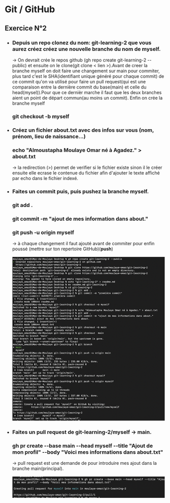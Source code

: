 # Git / GitHub
## Exercice N°2
- ### Depuis un repo clonez du nom: git-learning-2 que vous aurez créez créez une nouvelle branche du nom de myself.
  -> On devrait crée le repos github (gh repo create git-learning-2 --public) et ensuite on le clone(git clone < lien >).Avant de creer la branche myself on doit faire une changement sur main pour commiter, plus tard c'est le SHA(identifiant unique généré pour chaque commit) de ce commit qu'on va utilisé pour faire un pull request(qui est une comparaison entre la dernière commit du base(main) et celle du head(mysel)).Pour que ce dernièr marche il faut que les deux branches aient un point de départ commun(au moins un commit). Enfin on crée la branche myself    
  ### git checkout -b myself
- ### Créez un fichier about.txt avec des infos sur vous (nom, prénom, lieu de naissance...)
  ### echo "Almoustapha Moulaye Omar né à Agadez." > about.txt
  -> la redirection (>) permet de verifier si le fichier existe sinon il le créer ensuite elle ecrase le contenue du fichier afin d'ajouter
  le texte affiché par echo dans le fichier indexé.
- ### Faites un commit puis, puis pushez la branche myself.
  ### git add .
  ### git commit -m "ajout de mes information dans about."
  ### git push -u origin myself
  -> à chaque changement il faut ajouté avant de commiter pour enfin poussé (mettre sur ton repertoire GitHub)(<b>push</b>)<br><br>
  ![exercice2](exercice2.png)
- ### Faites un pull request de git-learning-2/myself -> main.
  ### gh pr create --base main --head myself --title "Ajout de mon profil" --body "Voici mes informations dans about.txt"
  -> pull request est une demande de pour introduire mes ajout dans la branche main(principal).
  <br><br>
  ![pull request](pull_request.png)
